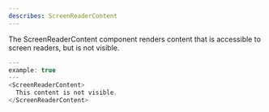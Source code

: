 ```yaml
---
describes: ScreenReaderContent
---
```


The ScreenReaderContent component renders content that is accessible to
screen readers, but is not visible.

```js
---
example: true
---
<ScreenReaderContent>
  This content is not visible.
</ScreenReaderContent>
```
